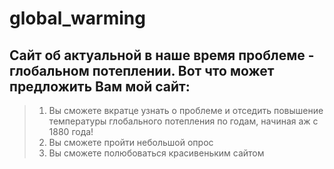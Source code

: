 # global_warming

## Сайт об актуальной в наше время проблеме - глобальном потеплении. Вот что может предложить Вам мой сайт:
> 1. Вы сможете вкратце узнать о проблеме и отседить повышение температуры глобального потепления по годам, начиная аж с 1880 года!
> 2. Вы сможете пройти небольшой опрос
> 3. Вы сможете полюбоваться красивеньким сайтом
